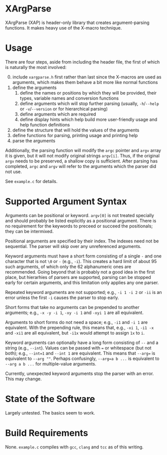 # XArgParse
XArgParse (XAP) is header-only library that creates argument-parsing functions. It makes heavy use of the X-macro technique.

# Usage
There are four steps, aside from including the header file, the first of which is naturally the most involved:

0. include `xargparse.h` first rather than last since the X-macros are used as arguments, which makes them behave a bit more like normal functions
1. define the arguments
    1. define the names or positions by which they will be provided, their types, variable names and conversion functions
    2. define arguments which will stop further parsing (usually, `-h`/`--help` or `-v`/`--version` or for hierarchical parsing)
    3. define arguments which are required
    4. define display hints which help build more user-friendly usage and help function definitions
2. define the structure that will hold the values of the arguments 
3. define functions for parsing, printing usage and printing help
4. parse the arguments

Additionally, the parsing function will modify the `argc` pointer and `argv` array it is given, but it will not modify original strings `argv[i]`. Thus, if the original `argv` needs to be preserved, a shallow copy is sufficient. After parsing has completed, `argc` and `argv` will refer to the arguments which the parser did not use.

See `example.c` for details.

# Supported Argument Syntax
Arguments can be positional or keyword. `argv[0]` is not treated specially and should probably be listed explicitly as a positional argument. There is no requirement for the keywords to preceed or succeed the positionals; they can be intermixed.

Positional arguments are specified by their index. The indexes need not be sequential. The parser will skip over any unreferenced arguments.

Keyword arguments must have a short form consisting of a single `-` and one character that is not `\0` or `-` (e.g., `-i`). This creates a hard limit of about 95 such arguments, of which only the 62 alphanumeric ones are recommended. Going beyond that is probably not a good idea in the first place, but hierarhies of parsers are supported, parsing can be stopped early for certain arguments, and this limitation only applies any one parser.

Repeated keyword arguments are not supported; e.g., `-i 1 -i 2` or `-ii` is an error unless the first `-i` causes the parser to stop early. 

Short forms that take no arguments can be prepended to another arguments; e.g., `-x -y -i 1`, `-xy -i 1` and `-xyi 1` are all equivalent.

Arguments to short forms do not need a space; e.g., `-i1` and `-i 1` are equivalent. With the prepending rule, this means that, e.g., `-xi 1`, `-i1 -x` and `-xi1` are all equivalent, but `-i1x` would attempt to assign `1x` to `i`.

Keyword arguments can optionally have a long form consisting of `--` and a string (e.g., `--int`). Values can be passed with `=` or whitespace (but not both); e.g., `--int=1` and `--int 1` are equivalent. This means that `--arg=` is equivalent to `--arg ""`. Perhaps confusingly, `--arg=a b ...` is equivalent to `--arg a b ...` for multiple-value arguments.

Currently, unexpected keyword arguments stop the parser with an error. This may change.

# State of the Software

Largely untested. The basics seem to work.

# Build Requirements

None. `example.c` compiles with `gcc`, `clang` and `tcc` as of this writing.

